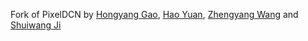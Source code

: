 Fork of PixelDCN by [Hongyang Gao](http://eecs.wsu.edu/~hgao/), [Hao Yuan](http://www.eecs.wsu.edu/~hyuan2/), [Zhengyang Wang](http://www.eecs.wsu.edu/~zwang6/) and [Shuiwang Ji](http://www.eecs.wsu.edu/~sji/)